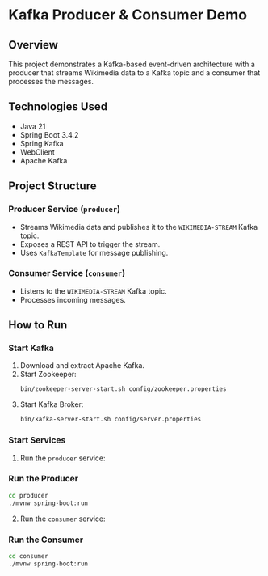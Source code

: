 # Kafka Producer & Consumer Demo

## Overview
This project demonstrates a Kafka-based event-driven architecture with a producer that streams Wikimedia data to a Kafka topic and a consumer that processes the messages.

## Technologies Used
- Java 21
- Spring Boot 3.4.2
- Spring Kafka
- WebClient
- Apache Kafka

## Project Structure
### **Producer Service (`producer`)**
- Streams Wikimedia data and publishes it to the `WIKIMEDIA-STREAM` Kafka topic.
- Exposes a REST API to trigger the stream.
- Uses `KafkaTemplate` for message publishing.

### **Consumer Service (`consumer`)**
- Listens to the `WIKIMEDIA-STREAM` Kafka topic.
- Processes incoming messages.

## How to Run
### **Start Kafka**
1. Download and extract Apache Kafka.
2. Start Zookeeper:
   ```sh
   bin/zookeeper-server-start.sh config/zookeeper.properties
   ```
3. Start Kafka Broker:
   ```sh
   bin/kafka-server-start.sh config/server.properties
   ```

### **Start Services**
1. Run the `producer` service:
### **Run the Producer**
```sh
cd producer
./mvnw spring-boot:run
```

2. Run the `consumer` service:
### **Run the Consumer**
```sh
cd consumer
./mvnw spring-boot:run
```

